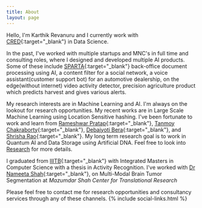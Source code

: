 ```yaml
---
title: About
layout: page
---
```

Hello, I'm Karthik Revanuru and I currently work with [CRED](https://www.cred.club/){:target="_blank"} in Data Science.

In the past, I've worked with multiple startups and MNC's in full time and consulting roles, where I designed and developed multiple AI products. Some of these include [SPARTA](https://sparta.aero/){:target="_blank"} back-office document processing using AI,  a content filter for a social network, a voice assistant(customer support bot) for an automotive dealership, on the edge(without internet) video activity detector, precision agriculture product which predicts harvest and gives various alerts. 

My research interests are in Machine Learning and AI. I'm always on the lookout for research opportunities. My recent works are in Large Scale Machine Learning using Location Sensitive hashing. I've been fortunate to work and learn from [Rameshwar Pratap](https://sites.google.com/site/prataprameshwaryadav/home){:target="_blank"}, [Tanmoy Chakraborty](http://faculty.iiitd.ac.in/~tanmoy/){:target="_blank"}, [Debajyoti Bera](https://www.iiitd.ac.in/dbera){:target="_blank"}, and [Shrisha Rao](https://www.iiitb.ac.in/faculty/shrisha-rao){:target="_blank"}. My long term research goal is to work in Quantum AI and Data Storage using Artificial DNA. Feel free to look into [Research](https://karthikrevanuru.github.io/research/) for more details. 

I graduated from [IIITB](https://www.iiitb.ac.in/){:target="_blank"} with Integrated Masters in Computer Science with a thesis in Activity Recognition. I've worked with [Dr Nameeta Shah](https://www.msctr.org/2016/09/16/dr-nameeta-shah/){:target="_blank"}, on Multi-Modal Brain Tumor Segmentation at *Mazumdar Shah Center for Translational Research*

Please feel free to contact me for research opportunities and consultancy services through any of these channels.
{% include social-links.html %}
